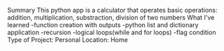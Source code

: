 Summary 
This python app is a calculator that operates basic operations: addition, multiplication, substraction, division of two numbers
What I've learned
-function creation with outputs
-python list and dictionary application 
-recursion
-logical loops(while and for loops)
-flag condition 
Type of Project: Personal
Location: Home
